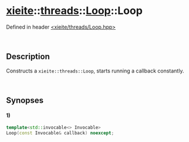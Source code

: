 # [xieite](../../../../../../xieite.md)\:\:[threads](../../../../../../threads.md)\:\:[Loop](../../../../Loop.md)\:\:Loop
Defined in header [<xieite/threads/Loop.hpp>](../../../../../../../include/xieite/threads/Loop.hpp)

&nbsp;

## Description
Constructs a `xieite::threads::Loop`, starts running a callback constantly.

&nbsp;

## Synopses
#### 1)
```cpp
template<std::invocable<> Invocable>
Loop(const Invocable& callback) noexcept;
```

